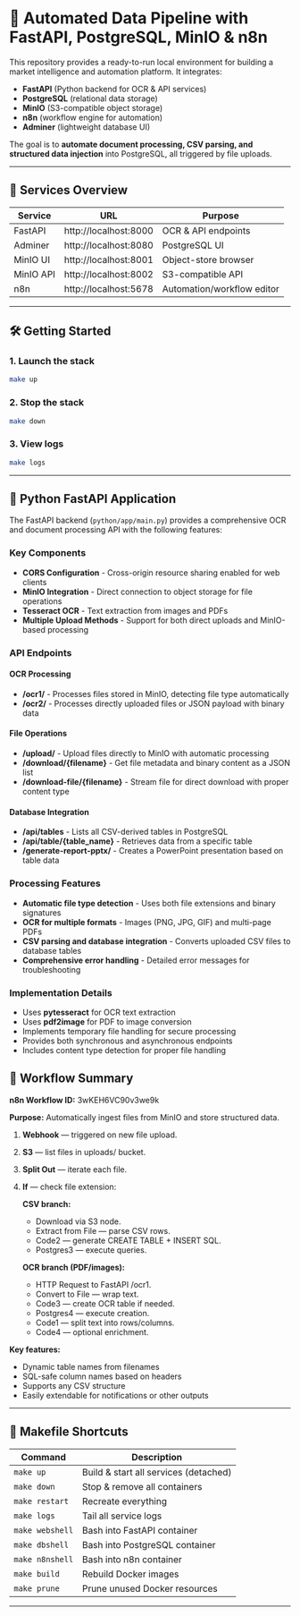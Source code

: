# 🔁 Automated Data Pipeline with FastAPI, PostgreSQL, MinIO & n8n

This repository provides a ready-to-run local environment for building a market intelligence and automation platform. It integrates:

- **FastAPI** (Python backend for OCR & API services)  
- **PostgreSQL** (relational data storage)  
- **MinIO** (S3-compatible object storage)  
- **n8n** (workflow engine for automation)  
- **Adminer** (lightweight database UI)  

The goal is to **automate document processing, CSV parsing, and structured data injection** into PostgreSQL, all triggered by file uploads.

---

## 🐳 Services Overview

| Service     | URL                      | Purpose                        |
|-------------|--------------------------|--------------------------------|
| FastAPI     | http://localhost:8000    | OCR & API endpoints            |
| Adminer     | http://localhost:8080    | PostgreSQL UI                  |
| MinIO UI    | http://localhost:8001    | Object-store browser           |
| MinIO API   | http://localhost:8002    | S3-compatible API              |
| n8n         | http://localhost:5678    | Automation/workflow editor     |

---

## 🛠️ Getting Started

### 1. Launch the stack

```bash
make up
```

### 2. Stop the stack

```bash
make down
```

### 3. View logs

```bash
make logs
```

---

## 🐍 Python FastAPI Application

The FastAPI backend (`python/app/main.py`) provides a comprehensive OCR and document processing API with the following features:

### Key Components

- **CORS Configuration** - Cross-origin resource sharing enabled for web clients
- **MinIO Integration** - Direct connection to object storage for file operations
- **Tesseract OCR** - Text extraction from images and PDFs
- **Multiple Upload Methods** - Support for both direct uploads and MinIO-based processing

### API Endpoints

#### OCR Processing

- **/ocr1/** - Processes files stored in MinIO, detecting file type automatically
- **/ocr2/** - Processes directly uploaded files or JSON payload with binary data


#### File Operations
- **/upload/** - Upload files directly to MinIO with automatic processing
- **/download/{filename}** - Get file metadata and binary content as a JSON list
- **/download-file/{filename}** - Stream file for direct download with proper content type

#### Database Integration

- **/api/tables** - Lists all CSV-derived tables in PostgreSQL
- **/api/table/{table_name}** - Retrieves data from a specific table
- **/generate-report-pptx/** - Creates a PowerPoint presentation based on table data

### Processing Features

- **Automatic file type detection** - Uses both file extensions and binary signatures
- **OCR for multiple formats** - Images (PNG, JPG, GIF) and multi-page PDFs
- **CSV parsing and database integration** - Converts uploaded CSV files to database tables
- **Comprehensive error handling** - Detailed error messages for troubleshooting

### Implementation Details

- Uses **pytesseract** for OCR text extraction
- Uses **pdf2image** for PDF to image conversion
- Implements temporary file handling for secure processing
- Provides both synchronous and asynchronous endpoints
- Includes content type detection for proper file handling

## 🧬 Workflow Summary

**n8n Workflow ID:** 3wKEH6VC90v3we9k

**Purpose:** Automatically ingest files from MinIO and store structured data.

1. **Webhook** — triggered on new file upload.
2. **S3** — list files in uploads/ bucket.
3. **Split Out** — iterate each file.
4. **If** — check file extension:

   **CSV branch:**
   - Download via S3 node.
   - Extract from File — parse CSV rows.
   - Code2 — generate CREATE TABLE + INSERT SQL.
   - Postgres3 — execute queries.

   **OCR branch (PDF/images):**
   - HTTP Request to FastAPI /ocr1.
   - Convert to File — wrap text.
   - Code3 — create OCR table if needed.
   - Postgres4 — execute creation.
   - Code1 — split text into rows/columns.
   - Code4 — optional enrichment.

**Key features:**
- Dynamic table names from filenames
- SQL-safe column names based on headers
- Supports any CSV structure
- Easily extendable for notifications or other outputs

---

## 🧾 Makefile Shortcuts

| Command | Description |
|---------|-------------|
| `make up` | Build & start all services (detached) |
| `make down` | Stop & remove all containers |
| `make restart` | Recreate everything |
| `make logs` | Tail all service logs |
| `make webshell` | Bash into FastAPI container |
| `make dbshell` | Bash into PostgreSQL container |
| `make n8nshell` | Bash into n8n container |
| `make build` | Rebuild Docker images |
| `make prune` | Prune unused Docker resources |

---
